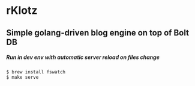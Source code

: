 # rKlotz

## Simple golang-driven blog engine on top of Bolt DB

##### Run in dev env with automatic server reload on files change

```sh
$ brew install fswatch
$ make serve
```
